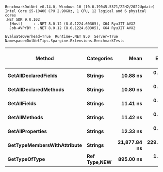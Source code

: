 ```

BenchmarkDotNet v0.14.0, Windows 10 (10.0.19045.5371/22H2/2022Update)
Intel Core i5-10400 CPU 2.90GHz, 1 CPU, 12 logical and 6 physical cores
.NET SDK 9.0.102
  [Host]     : .NET 8.0.12 (8.0.1224.60305), X64 RyuJIT AVX2
  Job-AVPYBY : .NET 8.0.12 (8.0.1224.60305), X64 RyuJIT AVX2

EvaluateOverhead=True  Runtime=.NET 8.0  Server=True  
Namespace=DotNetTips.Spargine.Extensions.BenchmarkTests  

```
| Method                      | Categories       | Mean         | Error      | StdDev     | StdErr    | Min          | Q1           | Median       | Q3           | Max          | Op/s         | CI99.9% Margin | Iterations | Kurtosis | MValue | Skewness | Rank | LogicalGroup | Baseline | Exceptions | Code Size | Gen0   | Completed Work Items | Lock Contentions | Allocated |
|---------------------------- |----------------- |-------------:|-----------:|-----------:|----------:|-------------:|-------------:|-------------:|-------------:|-------------:|-------------:|---------------:|-----------:|---------:|-------:|---------:|-----:|------------- |--------- |-----------:|----------:|-------:|---------------------:|-----------------:|----------:|
| **GetAllDeclaredFields**        | **Strings**          |     **10.88 ns** |   **0.117 ns** |   **0.104 ns** |  **0.028 ns** |     **10.75 ns** |     **10.81 ns** |     **10.86 ns** |     **10.90 ns** |     **11.11 ns** | **91,940,665.1** |       **6.986 ns** |      **14.00** |    **2.731** |  **2.000** |   **0.8116** |    **1** | *****            | **No**       |          **-** |      **99 B** | **0.0006** |                    **-** |                **-** |      **56 B** |
| **GetAllDeclaredMethods**       | **Strings**          |     **10.80 ns** |   **0.053 ns** |   **0.041 ns** |  **0.012 ns** |     **10.73 ns** |     **10.78 ns** |     **10.80 ns** |     **10.82 ns** |     **10.88 ns** | **92,610,733.7** |       **5.994 ns** |      **12.00** |    **2.069** |  **2.000** |   **0.0600** |    **1** | *****            | **No**       |          **-** |      **99 B** | **0.0006** |                    **-** |                **-** |      **56 B** |
| **GetAllFields**                | **Strings**          |     **11.41 ns** |   **0.130 ns** |   **0.122 ns** |  **0.031 ns** |     **11.23 ns** |     **11.34 ns** |     **11.38 ns** |     **11.48 ns** |     **11.64 ns** | **87,679,682.5** |       **7.484 ns** |      **15.00** |    **2.017** |  **2.000** |   **0.4911** |    **2** | *****            | **No**       |          **-** |      **99 B** | **0.0007** |                    **-** |                **-** |      **64 B** |
| **GetAllMethods**               | **Strings**          |     **11.42 ns** |   **0.061 ns** |   **0.057 ns** |  **0.015 ns** |     **11.33 ns** |     **11.39 ns** |     **11.43 ns** |     **11.46 ns** |     **11.52 ns** | **87,553,592.0** |       **7.493 ns** |      **15.00** |    **1.752** |  **2.000** |  **-0.1192** |    **2** | *****            | **No**       |          **-** |      **99 B** | **0.0007** |                    **-** |                **-** |      **64 B** |
| **GetAllProperties**            | **Strings**          |     **12.33 ns** |   **0.269 ns** |   **0.403 ns** |  **0.074 ns** |     **11.34 ns** |     **12.12 ns** |     **12.18 ns** |     **12.70 ns** |     **12.97 ns** | **81,109,058.3** |      **14.963 ns** |      **30.00** |    **2.882** |  **3.750** |  **-0.4698** |    **3** | *****            | **No**       |          **-** |      **99 B** | **0.0007** |                    **-** |                **-** |      **64 B** |
| **GetTypeMembersWithAttribute** | **Strings**          | **21,877.84 ns** | **229.479 ns** | **214.655 ns** | **55.424 ns** | **21,504.09 ns** | **21,754.02 ns** | **21,962.45 ns** | **22,035.10 ns** | **22,120.44 ns** |     **45,708.3** |     **-20.212 ns** |      **15.00** |    **1.796** |  **2.000** |  **-0.6482** |    **5** | *****            | **No**       |          **-** |   **4,424 B** |      **-** |                    **-** |                **-** |    **3145 B** |
| **GetTypeOfType**               | **Ref Type,**NEW**** |    **895.00 ns** |   **1.231 ns** |   **1.151 ns** |  **0.297 ns** |    **892.76 ns** |    **894.14 ns** |    **895.32 ns** |    **895.79 ns** |    **896.84 ns** |  **1,117,318.5** |       **7.351 ns** |      **15.00** |    **1.901** |  **2.000** |  **-0.2619** |    **4** | *****            | **No**       |          **-** |   **2,145 B** |      **-** |                    **-** |                **-** |      **72 B** |
